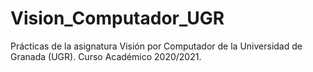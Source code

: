 # Vision_Computador_UGR
Prácticas de la asignatura Visión por Computador de la Universidad de Granada (UGR). Curso Académico 2020/2021.

